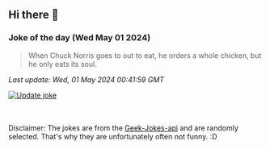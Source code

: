 ## Hi there 👋

### Joke of the day (Wed May 01 2024)
<!-- joke -->
>When Chuck Norris goes to out to eat, he orders a whole chicken, but he only eats its soul.
<!-- /joke -->

*Last update: Wed, 01 May 2024 00:41:59 GMT*

[![Update joke](https://github.com/nclskfm/nclskfm/actions/workflows/joke.yml/badge.svg)](https://github.com/nclskfm/nclskfm/actions/workflows/joke.yml)

<br><br>
Disclaimer: The jokes are from the [Geek-Jokes-api](https://github.com/sameerkumar18/geek-joke-api) and are randomly selected. That's why they are unfortunately often not funny. :D
